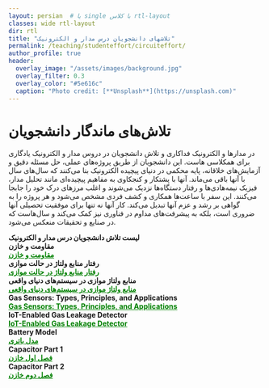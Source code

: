 ```yaml
---
layout: persian  # یا single با کلاس rtl-layout
classes: wide rtl-layout
dir: rtl
title: "تلاشهای دانشجویان درس مدار و الکترونیک"
permalink: /teaching/studenteffort/circuiteffort/
author_profile: true
header:
  overlay_image: "/assets/images/background.jpg"
  overlay_filter: 0.3
  overlay_color: "#5e616c"
  caption: "Photo credit: [**Unsplash**](https://unsplash.com)"
---
```


# تلاش‌های ماندگار دانشجویان
 در مدارها و الکترونیک فداکاری و تلاش دانشجویان در دروس مدار و الکترونیک یادگاری برای همکلاسی هاست. این دانشجویان از طریق پروژه‌های عملی، حل مسئله دقیق و آزمایش‌های خلاقانه، پایه محکمی در دنیای پیچیده الکترونیک بنا می‌کنند که سال‌های سال با آنها باقی می‌ماند. آنها با پشتکار و کنجکاوی به مفاهیم پیچیده‌ای مانند تحلیل مدار، فیزیک نیمه‌هادی‌ها و رفتار دستگاه‌ها نزدیک می‌شوند و اغلب مرزهای درک خود را جابجا می‌کنند. این سفر با ساعت‌ها همکاری و کشف فردی مشخص می‌شود و هر پروژه را به گواهی بر رشد و عزم آنها تبدیل می‌کند. کار آنها نه تنها برای موفقیت تحصیلی آنها ضروری است، بلکه به پیشرفت‌های مداوم در فناوری نیز کمک می‌کند و سال‌هاست که در صنایع و تحقیقات منعکس می‌شود.

 <div class="english-text">
    <strong style="font-weight: 900;">لیست تلاش دانشجویان درس مدار و الکترونیک</strong>
</div>

<!--1-->
<div class="english-text">
<strong>مقاومت و خازن </strong>
</div>
<a href="/teaching/studenteffort/circuiteffort/ResistorCapacitor" style="text-decoration:underline; color:green;" target="_blank"><strong> مقاومت و خازن</strong></a>

 
<!--2-->
<div class="english-text">
<strong>رفتار منابع ولتاژ در حالت موازی </strong>
</div>
<a href="/teaching/studenteffort/circuiteffort/paralellvoltagesource" style="text-decoration:underline; color:green;" target="_blank"><strong> رفتار منابع ولتاژ در حالت موازی</strong></a>

<!--3-->
<div class="english-text">
<strong>منابع ولتاژ موازی در سیستم‌های دنیای واقعی </strong>
</div>
<a href="/teaching/studenteffort/circuiteffort/realparalellvoltagesource" style="text-decoration:underline; color:green;" target="_blank"><strong> منابع ولتاژ موازی در سیستم‌های دنیای واقعی
</strong></a>

<!--4-->
<div class="english-text">
<strong>Gas Sensors: Types, Principles, and Applications</strong>
</div>
<a href="/teaching/studenteffort/circuiteffort/mq2_gas_sensor" style="text-decoration:underline; color:green;" target="_blank"><strong> Gas Sensors: Types, Principles, and Applications
</strong></a>

<!--5-->
<div class="english-text">
<strong>IoT-Enabled Gas Leakage Detector</strong>
</div>
<a href="/teaching/studenteffort/circuiteffort/iot_enabled_gas_leakage_detector" style="text-decoration:underline; color:green;" target="_blank"><strong> IoT-Enabled Gas Leakage Detector </strong></a>

<!--5-->
<div class="english-text">
<strong>Battery Model</strong>
</div>
<a href="/teaching/studenteffort/circuiteffort/batterymodel" style="text-decoration:underline; color:green;" target="_blank"><strong>  مدل باتری</strong></a>

<!--6-->
<div class="english-text">
<strong>Capacitor Part 1</strong>
</div>
<a href="/teaching/studenteffort/circuiteffort/capacitor0" style="text-decoration:underline; color:green;" target="_blank"><strong> فصل اول خازن</strong></a>

<!--7-->
<div class="english-text">
<strong>Capacitor Part 2</strong>
</div>
<a href="/teaching/studenteffort/circuiteffort/capacitor" style="text-decoration:underline; color:green;" target="_blank"><strong> فصل دوم خازن</strong></a>